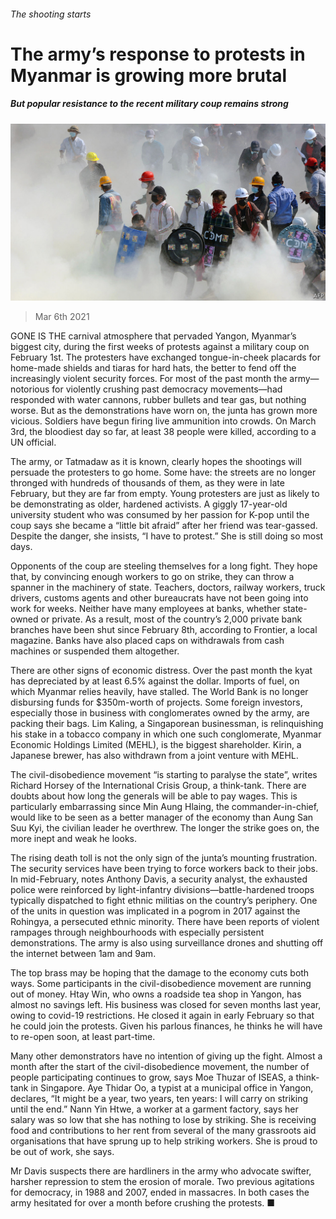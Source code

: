 ###### The shooting starts

# The army’s response to protests in Myanmar is growing more brutal 

##### But popular resistance to the recent military coup remains strong 

![image](images/20210306_ASP002_0.jpg) 

> Mar 6th 2021 


GONE IS THE carnival atmosphere that pervaded Yangon, Myanmar’s biggest city, during the first weeks of protests against a military coup on February 1st. The protesters have exchanged tongue-in-cheek placards for home-made shields and tiaras for hard hats, the better to fend off the increasingly violent security forces. For most of the past month the army—notorious for violently crushing past democracy movements—had responded with water cannons, rubber bullets and tear gas, but nothing worse. But as the demonstrations have worn on, the junta has grown more vicious. Soldiers have begun firing live ammunition into crowds. On March 3rd, the bloodiest day so far, at least 38 people were killed, according to a UN official. 


The army, or Tatmadaw as it is known, clearly hopes the shootings will persuade the protesters to go home. Some have: the streets are no longer thronged with hundreds of thousands of them, as they were in late February, but they are far from empty. Young protesters are just as likely to be demonstrating as older, hardened activists. A giggly 17-year-old university student who was consumed by her passion for K-pop until the coup says she became a “little bit afraid” after her friend was tear-gassed. Despite the danger, she insists, “I have to protest.” She is still doing so most days. 



Opponents of the coup are steeling themselves for a long fight. They hope that, by convincing enough workers to go on strike, they can throw a spanner in the machinery of state. Teachers, doctors, railway workers, truck drivers, customs agents and other bureaucrats have not been going into work for weeks. Neither have many employees at banks, whether state-owned or private. As a result, most of the country’s 2,000 private bank branches have been shut since February 8th, according to Frontier, a local magazine. Banks have also placed caps on withdrawals from cash machines or suspended them altogether.


There are other signs of economic distress. Over the past month the kyat has depreciated by at least 6.5% against the dollar. Imports of fuel, on which Myanmar relies heavily, have stalled. The World Bank is no longer disbursing funds for $350m-worth of projects. Some foreign investors, especially those in business with conglomerates owned by the army, are packing their bags. Lim Kaling, a Singaporean businessman, is relinquishing his stake in a tobacco company in which one such conglomerate, Myanmar Economic Holdings Limited (MEHL), is the biggest shareholder. Kirin, a Japanese brewer, has also withdrawn from a joint venture with MEHL. 


The civil-disobedience movement “is starting to paralyse the state”, writes Richard Horsey of the International Crisis Group, a think-tank. There are doubts about how long the generals will be able to pay wages. This is particularly embarrassing since Min Aung Hlaing, the commander-in-chief, would like to be seen as a better manager of the economy than Aung San Suu Kyi, the civilian leader he overthrew. The longer the strike goes on, the more inept and weak he looks.


The rising death toll is not the only sign of the junta’s mounting frustration. The security services have been trying to force workers back to their jobs. In mid-February, notes Anthony Davis, a security analyst, the exhausted police were reinforced by light-infantry divisions—battle-hardened troops typically dispatched to fight ethnic militias on the country’s periphery. One of the units in question was implicated in a pogrom in 2017 against the Rohingya, a persecuted ethnic minority. There have been reports of violent rampages through neighbourhoods with especially persistent demonstrations. The army is also using surveillance drones and shutting off the internet between 1am and 9am.


The top brass may be hoping that the damage to the economy cuts both ways. Some participants in the civil-disobedience movement are running out of money. Htay Win, who owns a roadside tea shop in Yangon, has almost no savings left. His business was closed for seven months last year, owing to covid-19 restrictions. He closed it again in early February so that he could join the protests. Given his parlous finances, he thinks he will have to re-open soon, at least part-time.


Many other demonstrators have no intention of giving up the fight. Almost a month after the start of the civil-disobedience movement, the number of people participating continues to grow, says Moe Thuzar of ISEAS, a think-tank in Singapore. Aye Thidar Oo, a typist at a municipal office in Yangon, declares, “It might be a year, two years, ten years: I will carry on striking until the end.” Nann Yin Htwe, a worker at a garment factory, says her salary was so low that she has nothing to lose by striking. She is receiving food and contributions to her rent from several of the many grassroots aid organisations that have sprung up to help striking workers. She is proud to be out of work, she says.


Mr Davis suspects there are hardliners in the army who advocate swifter, harsher repression to stem the erosion of morale. Two previous agitations for democracy, in 1988 and 2007, ended in massacres. In both cases the army hesitated for over a month before crushing the protests. ■

